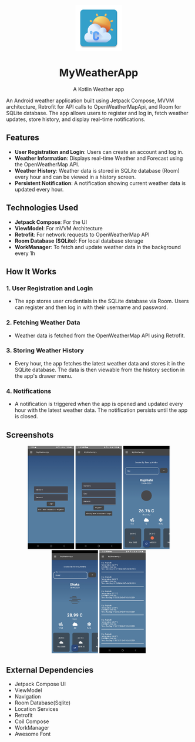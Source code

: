 
<div align="center">
<img src="app/src/main/res/mipmap-xxxhdpi/ic_launcher.webp" alt="Weather App Icon" width=25% height=25%>
  <h1 align="center">MyWeatherApp</h1>
  <p align="center">A Kotlin Weather app</p>
</div>

An Android weather application built using Jetpack Compose, MVVM architecture, Retrofit for API calls to OpenWeatherMapApi, and Room for SQLite database. The app allows users to register and log in, fetch weather updates, store history, and display real-time notifications.

## Features

- **User Registration and Login**: Users can create an account and log in.
- **Weather Information**: Displays real-time Weather and Forecast using the OpenWeatherMap API.
- **Weather History**: Weather data is stored in SQLite database (Room) every hour and can be viewed in a history screen.
- **Persistent Notification**: A notification showing current weather data is updated every hour.

## Technologies Used

- **Jetpack Compose**: For the UI
- **ViewModel**: For mVVM Architecture
- **Retrofit**: For network requests to OpenWeatherMap API
- **Room Database (SQLite)**: For local database storage
- **WorkManager**: To fetch and update weather data in the background every 1h

## How It Works

### 1. User Registration and Login
- The app stores user credentials in the SQLite database via Room. Users can register and then log in with their username and password.

### 2. Fetching Weather Data
- Weather data is fetched from the OpenWeatherMap API using Retrofit.

### 3. Storing Weather History
- Every hour, the app fetches the latest weather data and stores it in the SQLite database. The data is then viewable from the history section in the app's drawer menu.

### 4. Notifications
- A notification is triggered when the app is opened and updated every hour with the latest weather data. The notification persists until the app is closed.

## Screenshots
<div align="center">
    <img src="screenshots/Screenshot_20240918_022033_MyWeatherApp.jpg" alt="Movies app preview" width=25% height=25%>
    <img src="screenshots/Screenshot_20240918_022040_MyWeatherApp.jpg" alt="Movies app preview" width=25% height=25%>
    <img src="screenshots/Screenshot_20240918_022057_MyWeatherApp.jpg" alt="Movies app preview" width=25% height=25%>
    <img src="screenshots/Screenshot_20240918_022210_MyWeatherApp.jpg" alt="Movies app preview" width=25% height=25%>
    <img src="screenshots/Screenshot_20240918_022221_MyWeatherApp.jpg" alt="Movies app preview" width=25% height=25%>  
</div>

## External Dependencies

- Jetpack Compose UI
- ViewModel
- Navigation
- Room Database(Sqlite)
- Location Services
- Retrofit
- Coil Compose
- WorkManager
- Awesome Font


